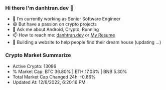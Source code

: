 ### Hi there I'm danhtran.dev 👋

- 🔭 I’m currently working as Senior Software Engineer
- 😄 But have a passion on crypto projects
- 💬 Ask me about Android, Crypto, Running 
- 📫 How to reach me: <a href="https://danhtran.dev" target="_blank">danhtran.dev</a> or <a href="Dan-Resume.pdf" target="_blank">My Resume</a>
- 🌱 Building a website to help people find their dream house (updating ...)

### Crypto Market Summarize
- Active Crypto: 13086
- % Market Cap: BTC 36.80% | ETH 17.03% | BNB 5.30%
- Total Market Cap Changed 24h: -0.86%
- Updated At: 12/6/2022, 6:20:16 PM
